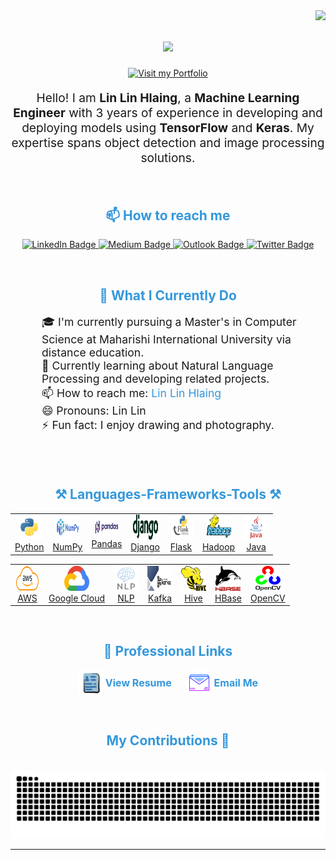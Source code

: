 <img align="right" src="https://visitor-badge.laobi.icu/badge?page_id=linlinhlaing.linlinhlaing" />

<h1 align="center">
    <img src="https://readme-typing-svg.herokuapp.com/?font=Righteous&size=35&center=true&vCenter=true&width=500&height=70&duration=4000&lines=Hi+There!+👋;+I'm+Lin+Lin!;" />
</h1> 



<!-- Portfolio Section -->

<div align="center">
    <a href="https://linlinhlaing.com/" target="_blank">
        <img src="https://img.shields.io/badge/Visit%20my%20Portfolio-3498db?style=for-the-badge&logo=appveyor" alt="Visit my Portfolio"/>
    </a>
</div>




<p align="center" style="font-size: 1.2rem;">
    Hello! I am <strong>Lin Lin Hlaing</strong>, a <strong>Machine Learning Engineer</strong> with 3 years of experience in developing and deploying models using <strong>TensorFlow</strong> and <strong>Keras</strong>. My expertise spans object detection and image processing solutions.
</p>
<br>
<!-- Contact Section -->
<h2 align="center" style="color: #3498db;font-weight: bold;">📫 How to reach me</h2>
<p align="center">
    <a href="https://www.linkedin.com/in/lin-hlaing/" target="_blank">
        <img src="https://img.shields.io/badge/LinkedIn-%230077B5.svg?style=for-the-badge&logo=linkedin&logoColor=white" alt="LinkedIn Badge" />
    </a>
    <a href="https://medium.com/@linhlaing" target="_blank">
        <img src="https://img.shields.io/badge/Medium-%2300ab6c.svg?style=for-the-badge&logo=medium&logoColor=white" alt="Medium Badge" />
    </a>
    <a href="mailto:linhlaing@outlook.com" target="_blank">
        <img src="https://img.shields.io/badge/Outlook-0072C6?style=for-the-badge&logo=microsoftoutlook&logoColor=white" alt="Outlook Badge" />
    </a>
    <a href="https://twitter.com/LLinhlaing68616" target="_blank">
        <img src="https://img.shields.io/badge/Twitter-%231DA1F2.svg?style=for-the-badge&logo=twitter&logoColor=white" alt="Twitter Badge" />
    </a>
</p>
<br>
<!-- What I Do Section -->
<h2 align="center" style="color: #3498db; font-weight: bold;">🚀 What I Currently Do</h2>
<ul style="list-style-type: none; font-size: 1.1rem; padding: 0;">
    <li style="margin-left: 50px;">🎓 I'm currently pursuing a Master's in Computer Science at Maharishi International University via distance education.</li>
    <li style="margin-left: 50px;">🤖 Currently learning about Natural Language Processing and developing related projects.</li>
    <li style="margin-left: 50px;">📫 How to reach me: <a href="https://www.linkedin.com/in/lin-hlaing/" style="text-decoration: none; color: #3498db;">Lin Lin Hlaing</a></li>
    <li style="margin-left: 50px;">😄 Pronouns: Lin Lin</li>
    <li style="margin-left: 50px;">⚡ Fun fact: I enjoy drawing and photography.</li>
</ul>
<br><br>



<!-- Skills Section -->
<h2 align="center" style="color: #3498db; font-weight: bold;">⚒️ Languages-Frameworks-Tools ⚒️</h2>

<div align="center">
    <table style="border-collapse: collapse;">
        <tr>
            <td align="center" style="margin: 10px;">
                <a href="https://www.python.org/" target="_blank">
                    <img src="https://raw.githubusercontent.com/linlinhlaing/linlinhlaing/main/images/python.png" alt="Python" width="40" height="40" />
                    <br/>Python
                </a>
            </td>
            <td align="center" style="margin: 10px;">
                <a href="https://numpy.org/" target="_blank">
                    <img src="https://raw.githubusercontent.com/linlinhlaing/linlinhlaing/main/images/numpy.png" alt="NumPy" width="40" height="40" />
                    <br/>NumPy
                </a>
            </td>
            <td align="center" style="margin: 10px;">
                <a href="https://pandas.pydata.org/" target="_blank">
                    <img src="https://raw.githubusercontent.com/linlinhlaing/linlinhlaing/main/images/pandas.png" alt="Pandas" width="40" height="30" />
                    <br/>Pandas
                </a>
            </td>
            <td align="center" style="margin: 10px;">
                <a href="https://www.djangoproject.com/" target="_blank">
                    <img src="https://raw.githubusercontent.com/linlinhlaing/linlinhlaing/main/images/django.png" alt="Django" width="40" height="40" />
                    <br/>Django
                </a>
            </td>
            <td align="center" style="margin: 10px;">
                <a href="https://flask.palletsprojects.com/" target="_blank">
                    <img src="https://raw.githubusercontent.com/linlinhlaing/linlinhlaing/main/images/flask.png" alt="Flask" width="40" height="40" />
                    <br/>Flask
                </a>
            </td>
            <td align="center" style="margin: 10px;">
                <a href="https://hadoop.apache.org/" target="_blank">
                    <img src="https://raw.githubusercontent.com/linlinhlaing/linlinhlaing/main/images/hadoop.png" alt="Hadoop" width="40" height="40" />
                    <br/>Hadoop
                </a>
            </td>
            <td align="center" style="margin: 10px;">
                <a href="https://www.java.com/" target="_blank">
                    <img src="https://raw.githubusercontent.com/linlinhlaing/linlinhlaing/main/images/java.png" alt="Java" width="40" height="40" />
                    <br/>Java
                </a>
            </td>
        </tr>
    </table>
</div>

<div align="center">
    <table>
        <tr>
            <td align="center" style="margin: 10px;">
                <a href="https://aws.amazon.com/" target="_blank">
                    <img src="https://raw.githubusercontent.com/linlinhlaing/linlinhlaing/main/images/aws.png" alt="AWS" width="40" height="40" />
                    <br/>AWS
                </a>
            </td>
            <td align="center" style="margin: 10px;">
                <a href="https://cloud.google.com/" target="_blank">
                    <img src="https://raw.githubusercontent.com/linlinhlaing/linlinhlaing/main/images/google-cloud.png" alt="Google Cloud" width="40" height="40" />
                    <br/>Google Cloud
                </a>
            </td>
            <td align="center" style="margin: 10px;">
                <a href="https://en.wikipedia.org/wiki/Natural_language_processing" target="_blank">
                    <img src="https://raw.githubusercontent.com/linlinhlaing/linlinhlaing/main/images/nlp.png" alt="Natural Language Processing" width="40" height="40" />
                    <br/>NLP
                </a>
            </td>
            <td align="center" style="margin: 10px;">
                <a href="https://kafka.apache.org/" target="_blank">
                    <img src="https://raw.githubusercontent.com/linlinhlaing/linlinhlaing/main/images/kafka.png" alt="Kafka" width="40" height="40" />
                    <br/>Kafka
                </a>
            </td>
            <td align="center" style="margin: 10px;">
                <a href="https://hive.apache.org/" target="_blank">
                    <img src="https://raw.githubusercontent.com/linlinhlaing/linlinhlaing/main/images/hive.png" alt="Hive" width="40" height="40" />
                    <br/>Hive
                </a>
            </td>
            <td align="center" style="margin: 10px;">
                <a href="https://hbase.apache.org/" target="_blank">
                    <img src="https://raw.githubusercontent.com/linlinhlaing/linlinhlaing/main/images/hbase.png" alt="HBase" width="40" height="40" />
                    <br/>HBase
                </a>
            </td>
            <td align="center" style="margin: 10px;">
                <a href="https://opencv.org/" target="_blank">
                    <img src="https://raw.githubusercontent.com/linlinhlaing/linlinhlaing/main/images/opencv.svg" alt="OpenCV" width="40" height="40" />
                    <br/>OpenCV
                </a>
            </td>
        </tr>
    </table>
</div>


<br>


<!-- Professional Links Section -->
<h2 align="center" style="color: #3498db;font-weight: bold;">🔗 Professional Links</h3>
<p align="center">
    <a href="https://linlinhlaing.com/LinHlaing-resume.pdf" target="_blank" style="text-decoration: none; color: #3498db; margin-right: 20px;">
        <img src="images/resume.png"  alt="Resume Icon" width="40" style="vertical-align: middle;"/>
        <span style="font-size: 1rem; font-weight: bold; vertical-align: middle;">View Resume</span>
    </a>
    <a href="mailto:linhlaing@outlook.com" style="text-decoration: none; color: #3498db;">
        <img src="images/email.png" alt="Email Icon" width="40" style="vertical-align: middle;"/>
        <span style="font-size: 1rem; font-weight: bold; vertical-align: middle;">Email Me</span>
    </a>
</p>

<br>
<!-- GitHub Snake Contribution -->
<div align="center">
<h2 align="center" style="color: #3498db;font-weight: bold;">My Contributions 🐍</h3>
  <br>
  <img alt="snake eating my contributions" src="https://raw.githubusercontent.com/linlinhlaing/linlinhlaing/output/github-contribution-grid-snake.svg" />
</div>

<hr/>
<style>
    /* Hover effect */
    td:hover {
        transform: scale(1.1);
        cursor: pointer;
        box-shadow: 0 4px 8px rgba(0, 0, 0, 0.2);
    }
</style>